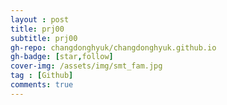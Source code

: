 ```yaml
---
layout : post
title: prj00
subtitle: prj00
gh-repo: changdonghyuk/changdonghyuk.github.io
gh-badge: [star,follow]
cover-img: /assets/img/smt_fam.jpg
tag : [Github]
comments: true
---
```

